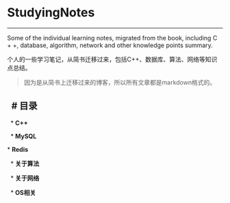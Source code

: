 # StudyingNotes
---

Some of the individual learning notes, migrated from the book, including C + +, database, algorithm, network and other knowledge points summary.

个人的一些学习笔记，从简书迁移过来，包括C++、数据库、算法、网络等知识点总结。

> 因为是从简书上迁移过来的博客，所以所有文章都是markdown格式的。

 
# 目录
---
 
* **C++**

 
* **MySQL**


* **Redis**

 
* **关于算法**

 
* **关于网络**

 
* **OS相关**
